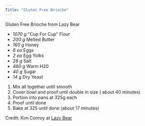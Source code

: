 ```yaml
---
Title: "Gluten Free Brioche"
---
```


Gluten Free Brioche from Lazy Bear
<!--more-->

 - *1070 g* "Cup For Cup" Flour
 - *200 g* Melted Butter
 - *160 g* Honey
 - *6 ea* Eggs
 - *2 ea* Egg Yolks
 - *28 g* Salt
 - *460 g* Warm H20
 - *40 g* Sugar
 - *14 g* Dry Yeast


 1. Mix all together until smooth
 2. Cover bowl and proof until double in size ( about 40 minutes)
 3. Portion into pans at 325g each
 4. Proof until done
 5. Bake at 325 until done (about 17 minutes)

Credit: Kim Conroy at [Lazy Bear](https://www.lazybearsf.com/)
